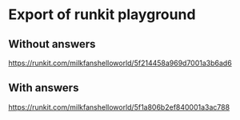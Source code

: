 # Export of runkit playground

## Without answers
https://runkit.com/milkfanshelloworld/5f214458a969d7001a3b6ad6

## With answers
https://runkit.com/milkfanshelloworld/5f1a806b2ef840001a3ac788